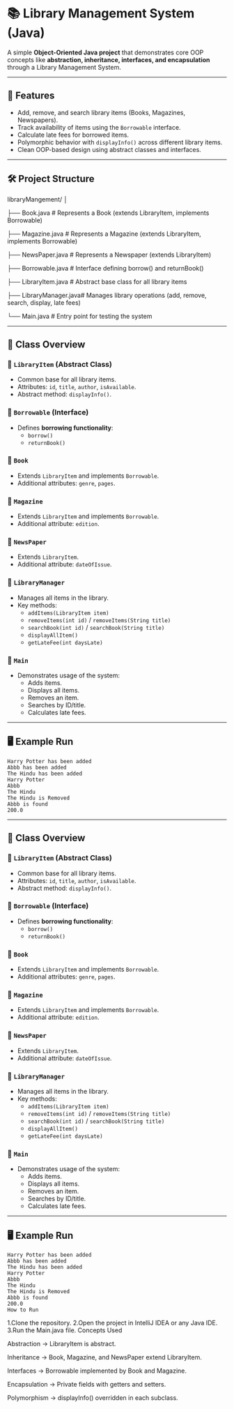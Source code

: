 # 📚 Library Management System (Java)

A simple **Object-Oriented Java project** that demonstrates core OOP concepts like **abstraction, inheritance, interfaces, and encapsulation** through a Library Management System.

---

## 🚀 Features
- Add, remove, and search library items (Books, Magazines, Newspapers).
- Track availability of items using the `Borrowable` interface.
- Calculate late fees for borrowed items.
- Polymorphic behavior with `displayInfo()` across different library items.
- Clean OOP-based design using abstract classes and interfaces.

---

## 🛠️ Project Structure
libraryMangement/
│

├── Book.java # Represents a Book (extends LibraryItem, implements Borrowable)

├── Magazine.java # Represents a Magazine (extends LibraryItem, implements Borrowable)

├── NewsPaper.java # Represents a Newspaper (extends LibraryItem)

├── Borrowable.java # Interface defining borrow() and returnBook()

├── LibraryItem.java # Abstract base class for all library items

├── LibraryManager.java# Manages library operations (add, remove, search, display, late fees)

└── Main.java # Entry point for testing the system

---

## 📄 Class Overview

### 🔹 `LibraryItem` (Abstract Class)
- Common base for all library items.
- Attributes: `id`, `title`, `author`, `isAvailable`.
- Abstract method: `displayInfo()`.

### 🔹 `Borrowable` (Interface)
- Defines **borrowing functionality**:
    - `borrow()`
    - `returnBook()`

### 🔹 `Book`
- Extends `LibraryItem` and implements `Borrowable`.
- Additional attributes: `genre`, `pages`.

### 🔹 `Magazine`
- Extends `LibraryItem` and implements `Borrowable`.
- Additional attribute: `edition`.

### 🔹 `NewsPaper`
- Extends `LibraryItem`.
- Additional attribute: `dateOfIssue`.

### 🔹 `LibraryManager`
- Manages all items in the library.
- Key methods:
    - `addItems(LibraryItem item)`
    - `removeItems(int id)` / `removeItems(String title)`
    - `searchBook(int id)` / `searchBook(String title)`
    - `displayAllItem()`
    - `getLateFee(int daysLate)`

### 🔹 `Main`
- Demonstrates usage of the system:
    - Adds items.
    - Displays all items.
    - Removes an item.
    - Searches by ID/title.
    - Calculates late fees.

---

## 🖥️ Example Run
```text
Harry Potter has been added
Abbb has been added
The Hindu has been added
Harry Potter
Abbb
The Hindu
The Hindu is Removed
Abbb is found
200.0
```
---

## 📄 Class Overview

### 🔹 `LibraryItem` (Abstract Class)
- Common base for all library items.
- Attributes: `id`, `title`, `author`, `isAvailable`.
- Abstract method: `displayInfo()`.

### 🔹 `Borrowable` (Interface)
- Defines **borrowing functionality**:
  - `borrow()`
  - `returnBook()`

### 🔹 `Book`
- Extends `LibraryItem` and implements `Borrowable`.
- Additional attributes: `genre`, `pages`.

### 🔹 `Magazine`
- Extends `LibraryItem` and implements `Borrowable`.
- Additional attribute: `edition`.

### 🔹 `NewsPaper`
- Extends `LibraryItem`.
- Additional attribute: `dateOfIssue`.

### 🔹 `LibraryManager`
- Manages all items in the library.
- Key methods:
  - `addItems(LibraryItem item)`
  - `removeItems(int id)` / `removeItems(String title)`
  - `searchBook(int id)` / `searchBook(String title)`
  - `displayAllItem()`
  - `getLateFee(int daysLate)`

### 🔹 `Main`
- Demonstrates usage of the system:
  - Adds items.
  - Displays all items.
  - Removes an item.
  - Searches by ID/title.
  - Calculates late fees.

---

## 🖥️ Example Run
```text
Harry Potter has been added
Abbb has been added
The Hindu has been added
Harry Potter
Abbb
The Hindu
The Hindu is Removed
Abbb is found
200.0
How to Run
```
1.Clone the repository.
2.Open the project in IntelliJ IDEA or any Java IDE.
3.Run the Main.java file.
Concepts Used

Abstraction → LibraryItem is abstract.

Inheritance → Book, Magazine, and NewsPaper extend LibraryItem.

Interfaces → Borrowable implemented by Book and Magazine.

Encapsulation → Private fields with getters and setters.

Polymorphism → displayInfo() overridden in each subclass.

